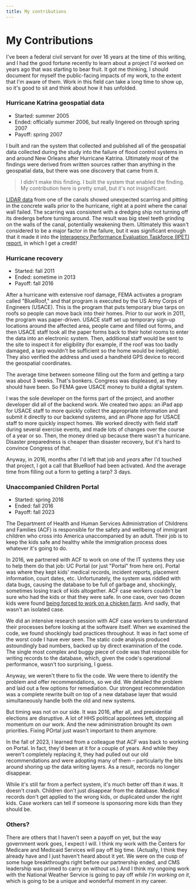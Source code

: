 ```yaml
---
title: My contributions
---
```


# My Contributions

I've been a federal civil servant for over 16 years at the time of this writing,
and I had the good fortune recently to learn about a project I'd worked on years
ago that was starting to bear fruit. It got me thinking, I should document for
myself the public-facing impacts of my work, to the extent that I'm aware of
them. Work in this field can take a long time to show up, so it's good to sit
and think about how it has unfolded.

### Hurricane Katrina geospatial data

- Started: summer 2005
- Ended: officially summer 2006, but really lingered on through spring 2007
- Payoff: spring 2007

I built and ran the system that collected and published all of the geospatial
data collected during the study into the failure of flood control systems in and
around New Orleans after Hurricane Katrina. Ultimately most of the findings were
derived from written sources rather than anything in the geospatial data, but
there was one discovery that came from it.

> I didn't make this finding. I built the system that enabled the finding. My
> contribution here is pretty small, but it's not insignificant.

[LIDAR data](https://en.wikipedia.org/wiki/Lidar) from one of the canals showed
unexpected scarring and pitting in the concrete walls prior to the hurricane,
right at a point where the canal wall failed. The scarring was consistent with
a dredging ship not turning off its dredergs before turning around. The result
was big steel teeth grinding on the walls of the canal, potentially weakening
them. Ultimately this wasn't considered to be a major factor in the failure, but
it was significant enough that it made it into the [Interagency Performance
Evaluation Taskforce (IPET) report](https://biotech.law.lsu.edu/katrina/ipet/ipet.html),
in which I get a credit!

### Hurricane recovery

- Started: fall 2011
- Ended: sometime in 2013
- Payoff: fall 2016

After a hurricane with extensive roof damage, FEMA activates a program called
"BlueRoof," and that program is executed by the US Army Corps of Engineers
(USACE). This is the program that puts temporary blue tarps on roofs so people
can move back into their homes. Prior to our work in 2011, the program was
paper-driven. USACE staff set up temporary sign-up locations around the affected
area, people came and filled out forms, and then USACE staff took all the paper
forms back to their hotel rooms to enter the data into an electronic system.
Then, additional staff would be sent to the site to inspect it for eligibility
(for example, if the roof was too badly damaged, a tarp wouldn't be sufficient
so the home would be ineligible). They also verified the address and used a
handheld GPS device to record the geospatial coordinates.

The average time between someone filling out the form and getting a tarp was
about 3 weeks. That's bonkers. Congress was displeased, as they should have
been. So FEMA gave USACE money to build a digital system.

I was the sole developer on the forms part of the project, and another developer
did all of the backend work. We created two apps: an iPad app for USACE staff
to more quickly collect the appropriate information and submit it directly to
our backend systems, and an iPhone app for USACE staff to more quickly inspect
homes. We worked directly with field staff during several exercise events, and
made lots of changes over the course of a year or so. Then, the money dried up
because there wasn't a hurricane. Disaster preparedness is cheaper than disaster
recovery, but it's hard to convince Congress of that.

Anyway, in 2016, months after I'd left that job and _years_ after I'd touched
that project, I got a call that BlueRoof had been activated. And the average
time from filling out a form to getting a tarp? 3 days.

### Unaccompanied Children Portal

- Started: spring 2016
- Ended: fall 2016
- Payoff: fall 2023

The Department of Health and Human Services Administration of Childrens and
Families (ACF) is responsible for the safety and wellbeing of immigrant children
who cross into America unaccompanied by an adult. Their job is to keep the kids
safe and healthy while the immigration process does whatever it's going to do.

In 2016, we partnered with ACF to work on one of the IT systems they use to help
them do that job: UC Portal (or just "Portal" from here on). Portal was where
they kept kids' medical records, incident reports, placement information, court
dates, etc. Unfortunately, the system was riddled with data bugs, causing the
database to be full of garbage and, shockingly, sometimes losing track of kids
altogether. ACF case workers couldn't be sure who had the kids or that they were
safe. In one case, over two dozen kids were found [being forced to work on a
chicken farm](https://www.nbcnews.com/news/us-news/federal-agents-found-two-dozen-minors-working-ohio-poultry-plant-rcna121502).
And sadly, that wasn't an isolated case.

We did an intensive research session with ACF case workers to understand their
processes before looking at the software itself. When we examined the code, we
found shockingly bad practices throughout. It was in fact some of the worst code
I have ever seen. The static code analysis produced astoundingly bad numbers,
backed up by direct examination of the code. The single most complex and buggy
piece of code was that responsible for writing records to the database, which,
given the code's operational performance, wasn't too surprising, I guess.

Anyway, we weren't there to fix the code. We were there to identify the problem
and offer recommendations, so we did. We detailed the problem and laid out a few
options for remediation. Our strongest recommendation was a complete rewrite
built on top of a new database layer that would simultaneously handle both the
old and new systems.

But timing was not on our side. It was 2016, after all, and presidential
elections are disruptive. A lot of HHS political appointees left, stopping all
momentum on our work. And the new administration brought its own priorities.
Fixing POrtal just wasn't important to them anymore.

In the fall of 2023, I learned from a colleague that ACF was back to working on
Portal. In fact, they'd been at it for a couple of years. And while they weren't
completely replacing it, they had pulled out our old recommendations and were
adopting many of them – particularly the bits around shoring up the data writing
layers. As a result, records no longer disappear.

While it's still far from a perfect system, it's much better off than it was. It
doesn't crash. Children don't just disappear from the database. Medical records
don't get applied to the wrong kids, or duplicated under the right kids. Case
workers can tell if someone is sponsoring more kids than they should be.

### Others?

There are others that I haven't seen a payoff on yet, but the way government
work goes, I expect I will. I think my work with the Centers for Medicare and
Medicaid Services will pay off big time. (Actually, I think they already have
and I just haven't heard about it yet. We were on the cusp of some huge
breakthroughs right before our partnership ended, and CMS leadership was primed
to carry on without us.) And I think my ongoing work with the National Weather
Service is going to pay off _while I'm working on it_, which is going to be a
unique and wonderful moment in my career.
